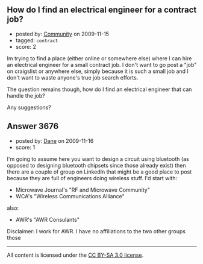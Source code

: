 ## How do I find an electrical engineer for a contract job?

- posted by: [Community](https://stackexchange.com/users/-1/-1-community) on 2009-11-15
- tagged: `contract`
- score: 2

Im trying to find a place (either online or somewhere else) where I can hire an electrical engineer for a small contract job. I don't want to go post a "job" on craigslist or anywhere else, simply because it is such a small job and I don't want to waste anyone's true job search efforts.

The question remains though, how do I find an electrical engineer that can handle the job?

Any suggestions?


## Answer 3676

- posted by: [Dane](https://stackexchange.com/users/-1/1441-dane) on 2009-11-16
- score: 1

I'm going to assume here you want to design a circuit using bluetooth (as opposed to designing bluetooth chipsets since those already exist) then there are a couple of group on LinkedIn that might be a good place to post because they are full of engineers doing wireless stuff.  I'd start with:

 - Microwave Journal's "RF and Microwave Community"
 - WCA's "Wireless Communications Alliance"

also:

 - AWR's "AWR Consulants"

Disclaimer: I work for AWR.  I have no affiliations to the two other groups those



---

All content is licensed under the [CC BY-SA 3.0 license](https://creativecommons.org/licenses/by-sa/3.0/).
